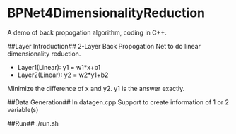 BPNet4DimensionalityReduction
===
A demo of back propogation algorithm, coding in C++.

##Layer Introduction##
2-Layer Back Propogation Net to do linear dimensionality reduction.

* Layer1(Linear):    y1 = w1\*x+b1
* Layer2(Linear):    y2 = w2\*y1+b2

Minimize the difference of x and y2.
y1 is the answer exactly.

##Data Generation##
In datagen.cpp
Support to create information of 1 or 2 variable(s)

##Run##
./run.sh

